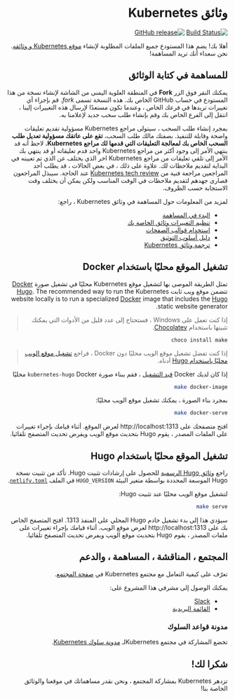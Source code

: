 
<div dir="rtl">

# وثائق Kubernetes

[![Build Status](https://api.travis-ci.org/kubernetes/website.svg?branch=master)](https://travis-ci.org/kubernetes/website)
[![GitHub release](https://img.shields.io/github/release/kubernetes/website.svg)](https://github.com/kubernetes/website/releases/latest)

أهلا بك! يضم هذا المستودع جميع الملفات المطلوبة لإنشاء [موقع Kubernetes و وثائقه](https://kubernetes.io/). نحن سعداء أنك تريد المساهمة!

## للمساهمة في كتابة الوثائق

يمكنك النقر فوق الزر **Fork** في المنطقة العلوية اليمنى من الشاشة لإنشاء نسخة من هذا المستودع في حساب GitHub الخاص بك. هذه النسخة تسمى *fork*. قم بإجراء أي تغييرات تريدها في فرعك الخاص ، وعندما تكون مستعدًا لإرسال هذه التغييرات إلينا ، انتقل إلى الفرع الخاص بك وقم بإنشاء طلب سحب جديد لإعلامنا به.

بمجرد إنشاء طلب السحب ، سيتولى مراجع Kubernetes مسؤولية تقديم تعليقات واضحة وقابلة للتنفيذ. بصفتك مالك طلب السحب، **تقع على عاتقك مسؤولية تعديل طلب السحب الخاص بك لمعالجة التعليقات التي قدمها لك مراجع Kubernetes.**  لاحظ أنه قد ينتهي الأمر إلى وجود أكثر من مراجع Kubernetes واحد قدم تعليقاته أو قد ينتهي بك الأمر إلى تلقي تعليقات من مراجع Kubernetes اخر الذي يختلف عن الذي تم تعيينه في البداية لتقديم ملاحظات لك. علاوة على ذلك ، في بعض الحالات ، قد يطلب أحد المراجعين مراجعة فنية من [Kubernetes tech review](https://github.com/kubernetes/website/wiki/Tech-reviewers) عند الحاجة. سيبذل المراجعون قصارى جهدهم لتقديم ملاحظات في الوقت المناسب ولكن يمكن أن يختلف وقت الاستجابة حسب الظروف.

لمزيد من المعلومات حول المساهمة في وثائق Kubernetes ، راجع:  

* [البدء في المساهمة](https://kubernetes.io/docs/contribute/start/)
* [تنظيم التغييرات وثائق الخاصة بك](http://kubernetes.io/docs/contribute/intermediate#view-your-changes-locally)
* [استخدام قوالب الصفحات](http://kubernetes.io/docs/contribute/style/page-templates/)
* [دليل أسلوب التوثيق](http://kubernetes.io/docs/contribute/style/style-guide/)
* [ترجمة وثائق Kubernetes](https://kubernetes.io/docs/contribute/localization/)

## تشغيل الموقع محليًا باستخدام Docker

تمثل الطريقة الموصى بها لتشغيل موقع Kubernetes محليًا في تشغيل صورة [Docker](https://docker.com) تتضمن موقع ويب ثابت [Hugo](https://gohugo.io).
The recommended way to run the Kubernetes website locally is to run a specialized [Docker](https://docker.com) image that includes the [Hugo](https://gohugo.io) static website generator.

> إذا كنت تعمل على Windows ، فستحتاج إلى عدد قليل من الأدوات التي يمكنك تثبيتها باستخدام [Chocolatey](https://chocoly.org).  
  
`choco install make`

> إذا كنت تفضل تشغيل موقع الويب محليًا دون Docker ، فراجع [تشغيل موقع الويب محليًا باستخدام Hugo](#running-the-site-local-using-hugo) أدناه.

إذا كان لديك Docker [قيد التشغيل](https://www.docker.com/get-started) ، فقم ببناء صورة `kubernetes-hugo` Docker محليًا

```bash
make docker-image
```

بمجرد بناء الصورة ، يمكنك تشغيل موقع الويب محليًا:

```bash
make docker-serve
```

افتح متصفحك على http://localhost:1313 لعرض الموقع. أثناء قيامك بإجراء تغييرات على الملفات المصدر ، يقوم Hugo بتحديث موقع الويب ويفرض تحديث المتصفح تلقائيا.

## تشغيل الموقع محليًا باستخدام Hugo

راجع [وثائق Hugo الرسمية](https://gohugo.io/getting-started/installing/) للحصول على إرشادات تثبيت Hugo. تأكد من تثبيت نسخة Hugo الموسعة المحددة بواسطة متغير البيئة `HUGO_VERSION` في  الملف [`netlify.toml`](netlify.toml#L9).  

لتشغيل موقع الويب محليًا عند تثبيت Hugo:

```bash
make serve
```

سيؤدي هذا إلى بدء تشغيل خادم Hugo المحلي على المنفذ 1313. افتح المتصفح الخاص بك على http://localhost:1313 لعرض موقع الويب. أثناء قيامك بإجراء تغييرات على ملفات المصدر ، يقوم Hugo بتحديث موقع الويب ويفرض تحديث المتصفح تلقائيا.

## المجتمع ، المناقشة ، المساهمة ، والدعم

تعرّف على كيفية التعامل مع مجتمع Kubernetes في [صفحة المجتمع](http://kubernetes.io/community/).

يمكنك الوصول إلى مشرفي هذا المشروع على:

- [Slack](https://kubernetes.slack.com/messages/sig-docs)
- [القائمة البريدية](https://groups.google.com/forum/#!forum/kubernetes-sig-docs)

### مدونة قواعد السلوك

تخضع المشاركة في مجتمع Kubernetesلـ [مدونة سلوك Kubernetes](code-of-conduct.md).

## شكرا لك!

تزدهر Kubernetes بمشاركة المجتمع ، ونحن نقدر مساهماتك في موقعنا والوثائق الخاصة بنا!

</div>